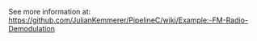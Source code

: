 See more information at:
https://github.com/JulianKemmerer/PipelineC/wiki/Example:-FM-Radio-Demodulation